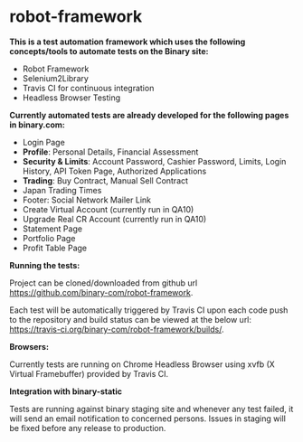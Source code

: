 # robot-framework
<b>This is a test automation framework which uses the following concepts/tools to automate tests on the Binary site:</b>
- Robot Framework
- Selenium2Library
- Travis CI for continuous integration
- Headless Browser Testing

<b>Currently automated tests are already developed for the following pages in binary.com:</b>
- Login Page
- <b>Profile</b>: Personal Details, Financial Assessment
- <b>Security & Limits</b>: Account Password, Cashier Password, Limits, Login History, API Token Page, Authorized Applications 
- <b>Trading</b>: Buy Contract, Manual Sell Contract
- Japan Trading Times
- Footer: Social Network Mailer Link
- Create Virtual Account (currently run in QA10)
- Upgrade Real CR Account (currently run in QA10)
- Statement Page
- Portfolio Page
- Profit Table Page

<b>Running the tests:</b>

Project can be cloned/downloaded from github url https://github.com/binary-com/robot-framework.

Each test will be automatically triggered by Travis CI upon each code push to the repository and build status can be viewed at the below url: https://travis-ci.org/binary-com/robot-framework/builds/.

<b>Browsers:</b>

Currently tests are running on Chrome Headless Browser using xvfb (X Virtual Framebuffer) provided by Travis CI.

<b>Integration with binary-static</b>

Tests are running against binary staging site and whenever any test failed, it will send an email notification to concerned persons. Issues in staging will be fixed before any release to production.


